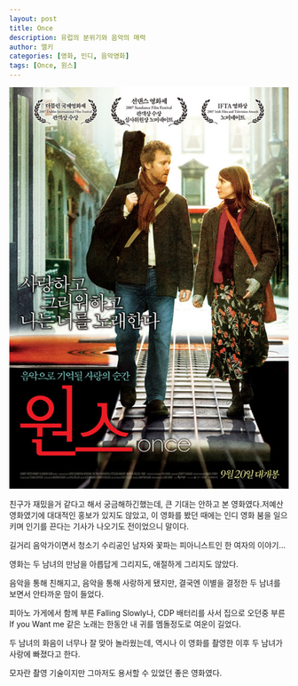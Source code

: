 ```yaml
---
layout: post
title: Once
description: 유럽의 분위기와 음악의 매력
author: 엘키
categories: [영화, 인디, 음악영화]
tags: [Once, 원스]
---
```


![Once](../../images/2008/once.jpg)

친구가 재밌을거 같다고 해서 궁금해하긴했는데, 큰 기대는 안하고 본 영화였다.저예산 영화였기에 대대적인 홍보가 있지도 않았고, 이 영화를 봤던 때에는 인디 영화 붐을 일으키며 인기를 끈다는 기사가 나오기도 전이었으니 말이다.

길거리 음악가이면서 청소기 수리공인 남자와 꽃파는 피아니스트인 한 여자의 이야기…

영화는 두 남녀의 만남을 아릅답게 그리지도, 애절하게 그리지도 않았다.

음악을 통해 친해지고, 음악을 통해 사랑하게 됐지만, 결국엔 이별을 결정한 두 남녀를 보면서 안타까운 맘이 들었다.

피아노 가게에서 함께 부른 Falling Slowly나, CDP 배터리를 사서 집으로 오던중 부른 If you Want me 같은 노래는 한동안 내 귀를 멤돌정도로 여운이 길었다.

두 남녀의 화음이 너무나 잘 맞아 놀라웠는데, 역시나 이 영화를 촬영한 이후 두 남녀가 사랑에 빠졌다고 한다.

모자란 촬영 기술이지만 그마저도 용서할 수 있었던 좋은 영화였다.